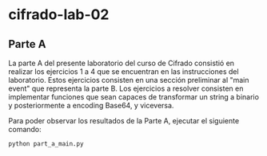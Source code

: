 # cifrado-lab-02

## Parte A

La parte A del presente laboratorio del curso de Cifrado consistió en realizar los ejercicios 1 a 4 que se encuentran en las instrucciones del laboratorio. Estos ejercicios consisten en una sección preliminar al "main event" que representa la parte B. Los ejercicios a resolver consisten en implementar funciones que sean capaces de transformar un string a binario y posteriormente a encoding Base64, y viceversa.

Para poder observar los resultados de la Parte A, ejecutar el siguiente comando:

```sh
python part_a_main.py
```
